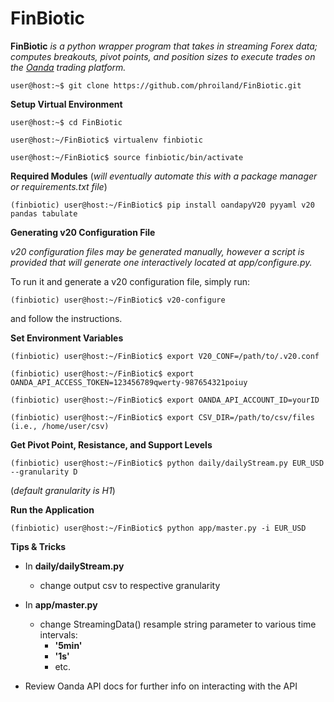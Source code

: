 # FinBiotic

**FinBiotic** _is a python wrapper program that takes in streaming Forex data; computes breakouts, pivot points, 
and position sizes to execute trades on the [Oanda](https://www.oanda.com/) trading platform._

    user@host:~$ git clone https://github.com/phroiland/FinBiotic.git

**Setup Virtual Environment**
```
user@host:~$ cd FinBiotic

user@host:~/FinBiotic$ virtualenv finbiotic

user@host:~/FinBiotic$ source finbiotic/bin/activate
```
**Required Modules**
(_will eventually automate this with a package manager or requirements.txt file_)

    (finbiotic) user@host:~/FinBiotic$ pip install oandapyV20 pyyaml v20 pandas tabulate

**Generating v20 Configuration File**

_v20 configuration files may be generated manually, 
however a script is provided that will generate one interactively located at app/configure.py._

To run it and generate a v20 configuration file, simply run:

    (finbiotic) user@host:~/FinBiotic$ v20-configure

and follow the instructions.

**Set Environment Variables**
```
(finbiotic) user@host:~/FinBiotic$ export V20_CONF=/path/to/.v20.conf

(finbiotic) user@host:~/FinBiotic$ export OANDA_API_ACCESS_TOKEN=123456789qwerty-987654321poiuy

(finbiotic) user@host:~/FinBiotic$ export OANDA_API_ACCOUNT_ID=yourID

(finbiotic) user@host:~/FinBiotic$ export CSV_DIR=/path/to/csv/files (i.e., /home/user/csv)
```
**Get Pivot Point, Resistance, and Support Levels**

    (finbiotic) user@host:~/FinBiotic$ python daily/dailyStream.py EUR_USD --granularity D 
        
(_default granularity is H1_)

**Run the Application**

    (finbiotic) user@host:~/FinBiotic$ python app/master.py -i EUR_USD

**Tips & Tricks**

* In **daily/dailyStream.py** 
    * change output csv to respective granularity

* In **app/master.py** 
    * change StreamingData() resample string parameter to various time intervals:
        * **'5min'**
        * **'1s'**
        * etc.

* Review Oanda API docs for further info on interacting with the API
